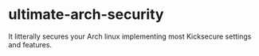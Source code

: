 # ultimate-arch-security

It litterally secures your Arch linux implementing most Kicksecure settings and features.
